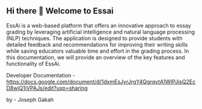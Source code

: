 ## Hi there 👋 Welcome to Essai
EssAi is a web-based platform that offers an innovative approach to essay grading by leveraging artificial intelligence and natural language processing (NLP) techniques. The application is designed to provide students with detailed feedback and recommendations for improving their writing skills while saving educators valuable time and effort in the grading process. In this documentation, we will provide an overview of the key features and functionality of EssAi.

Developer Documentation - https://docs.google.com/document/d/1dxmEsJyrJrgY4QgrqvtA1WIPJisQ2EcD8wjQ1iVPAJs/edit?usp=sharing

by - Joseph Gakah
<!--

**Here are some ideas to get you started:**

🙋‍♀️ A short introduction - what is your organization all about?

🌈 Contribution guidelines - how can the community get involved?
👩‍💻 Useful resources - where can the community find your docs? Is there anything else the community should know?
🍿 Fun facts - what does your team eat for breakfast?
🧙 Remember, you can do mighty things with the power of [Markdown](https://docs.github.com/github/writing-on-github/getting-started-with-writing-and-formatting-on-github/basic-writing-and-formatting-syntax)
-->
